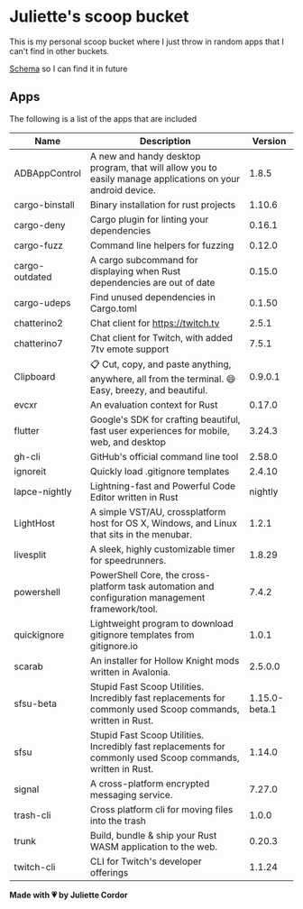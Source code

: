 # Juliette's scoop bucket

This is my personal scoop bucket where I just throw in random apps that I can't find in other buckets.

[Schema](https://raw.githubusercontent.com/ScoopInstaller/Scoop/master/schema.json) so I can find it in future

## Apps

The following is a list of the apps that are included

| Name       | Description       | Version       |
| ---------- | ----------------- | ------------- |
|ADBAppControl|A new and handy desktop program, that will allow you to easily manage applications on your android device.|1.8.5|
|cargo-binstall|Binary installation for rust projects|1.10.6|
|cargo-deny|Cargo plugin for linting your dependencies|0.16.1|
|cargo-fuzz|Command line helpers for fuzzing|0.12.0|
|cargo-outdated|A cargo subcommand for displaying when Rust dependencies are out of date|0.15.0|
|cargo-udeps|Find unused dependencies in Cargo.toml|0.1.50|
|chatterino2|Chat client for https://twitch.tv |2.5.1|
|chatterino7|Chat client for Twitch, with added 7tv emote support|7.5.1|
|Clipboard|📋 Cut, copy, and paste anything, anywhere, all from the terminal. 😄 Easy, breezy, and beautiful.|0.9.0.1|
|evcxr|An evaluation context for Rust|0.17.0|
|flutter|Google's SDK for crafting beautiful, fast user experiences for mobile, web, and desktop|3.24.3|
|gh-cli|GitHub's official command line tool|2.58.0|
|ignoreit|Quickly load .gitignore templates|2.4.10|
|lapce-nightly|Lightning-fast and Powerful Code Editor written in Rust|nightly|
|LightHost|A simple VST/AU, crossplatform host for OS X, Windows, and Linux that sits in the menubar.|1.2.1|
|livesplit|A sleek, highly customizable timer for speedrunners.|1.8.29|
|powershell|PowerShell Core, the cross-platform task automation and configuration management framework/tool.|7.4.2|
|quickignore|Lightweight program to download gitignore templates from gitignore.io|1.0.1|
|scarab|An installer for Hollow Knight mods written in Avalonia.|2.5.0.0|
|sfsu-beta|Stupid Fast Scoop Utilities. Incredibly fast replacements for commonly used Scoop commands, written in Rust.|1.15.0-beta.1|
|sfsu|Stupid Fast Scoop Utilities. Incredibly fast replacements for commonly used Scoop commands, written in Rust.|1.14.0|
|signal|A cross-platform encrypted messaging service.|7.27.0|
|trash-cli|Cross platform cli for moving files into the trash|1.0.0|
|trunk|Build, bundle & ship your Rust WASM application to the web. |0.20.3|
|twitch-cli|CLI for Twitch's developer offerings|1.1.24|


**Made with 💗 by Juliette Cordor**
